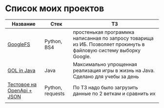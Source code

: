 # Список моих проектов 
| Название                                                                                  | Стек             | ТЗ                                                                                |
|-------------------------------------------------------------------------------------------|------------------|-----------------------------------------------------------------------------------|
| [GoogleFS](https://github.com/96Plutonium/GoogleFS)                                       | Python, BS4      | простенькая программка написанная по запросу товарища из ИБ. Позволяет прокинуть в файловую систему выборку Google.                     |
| [GOL in Java](https://github.com/96Plutonium/game-of-live-Java)                           | Java             | Максимально упрощенная реализация игры в жизнь на Java. Сделано для учебы за день |
| [Тестовое на OpenApi + JSON](https://github.com/96Plutonium/Testtask-Junior-Python-linux) | Python, requests | По ТЗ надо было загрузить данные по 2 веткам и сравнить их                        |
|                                                                                           |                  |                                                                                   |
